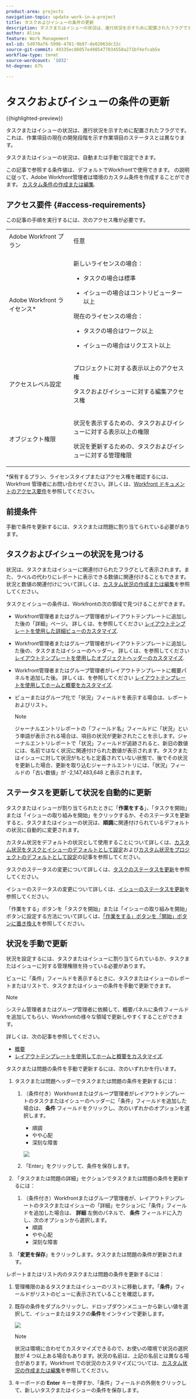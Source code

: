 ```yaml
---
product-area: projects
navigation-topic: update-work-in-a-project
title: タスクおよびイシューの条件の更新
description: タスクまたはイシューの状況は、進行状況を示すために配置されたフラグです。これは、作業項目の現在の開発段階を示す作業項目のステータスとは異なります。
author: Alina
feature: Work Management
exl-id: 5d970af6-5996-4781-9b97-de02063dc32c
source-git-commit: 49335ec86057e4985477034558a271bf4efcab5e
workflow-type: tm+mt
source-wordcount: '1032'
ht-degree: 67%

---
```


# タスクおよびイシューの条件の更新

{{highlighted-preview}}

タスクまたはイシューの状況は、進行状況を示すために配置されたフラグです。これは、作業項目の現在の開発段階を示す作業項目のステータスとは異なります。

タスクまたはイシューの状況は、自動または手動で設定できます。

この記事で参照する条件値は、デフォルトでWorkfrontで使用できます。 の説明に従って、Adobe Workfront管理者は環境のカスタム条件を作成することができます。 [カスタム条件の作成または編集](../../../administration-and-setup/customize-workfront/create-manage-custom-conditions/create-edit-custom-conditions.md).

## アクセス要件 {#access-requirements}

この記事の手順を実行するには、次のアクセス権が必要です。

<table style="table-layout:auto"> 
 <col> 
 <col> 
 <tbody> 
  <tr> 
   <td role="rowheader">Adobe Workfront プラン</td> 
   <td> <p>任意</p> </td> 
  </tr> 
  <tr> 
   <td role="rowheader">Adobe Workfront ライセンス*</td> 
   <td>

新しいライセンスの場合：
<ul><li><p>タスクの場合は標準</p></li>
   <li><p>イシューの場合はコントリビューター以上</p></li></ul>


現在のライセンスの場合：
<ul><li><p>タスクの場合はワーク以上</p></li>
   <li><p>イシューの場合はリクエスト以上</p></li></ul>
    </td> 
  </tr> 
  <tr> 
   <td role="rowheader">アクセスレベル設定</td> 
   <td> <p>プロジェクトに対する表示以上のアクセス権</p> <p>タスクおよびイシューに対する編集アクセス権 </p></td> 
  </tr> 
  <tr> 
   <td role="rowheader">オブジェクト権限</td> 
   <td> <p>状況を表示するための、タスクおよびイシューに対する表示以上の権限</p>
   <p>状況を更新するための、タスクおよびイシューに対する管理権限</p>
  </td> 
  </tr> 
 </tbody> 
</table>

*保有するプラン、ライセンスタイプまたはアクセス権を確認するには、Workfront 管理者にお問い合わせください。詳しくは、[Workfront ドキュメントのアクセス要件](/help/quicksilver/administration-and-setup/add-users/access-levels-and-object-permissions/access-level-requirements-in-documentation.md)を参照してください。

## 前提条件

手動で条件を更新するには、タスクまたは問題に割り当てられている必要があります。

## タスクおよびイシューの状況を見つける

状況は、タスクまたはイシューに関連付けられたフラグとして表示されます。また、ラベルの代わりにレポートに表示できる数値に関連付けることもできます。状況と数値の関連付けについて詳しくは、[カスタム状況の作成または編集](../../../administration-and-setup/customize-workfront/create-manage-custom-conditions/create-edit-custom-conditions.md)を参照してください。

タスクとイシューの条件は、Workfrontの次の領域で見つけることができます。

* <span class="preview">Workfront管理者またはグループ管理者がレイアウトテンプレートに追加した後の「詳細」ページ。 詳しくは、を参照してください [レイアウトテンプレートを使用した詳細ビューのカスタマイズ](/help/quicksilver/administration-and-setup/customize-workfront/use-layout-templates/customize-details-view-layout-template.md). </span>

* <span class="preview">Workfront管理者またはグループ管理者がレイアウトテンプレートに追加した後の、タスクまたはイシューのヘッダー。 詳しくは、を参照してください [レイアウトテンプレートを使用したオブジェクトヘッダーのカスタマイズ](/help/quicksilver/administration-and-setup/customize-workfront/use-layout-templates/customize-object-headers.md). </span>

* Workfront管理者またはグループ管理者がレイアウトテンプレートに概要パネルを追加した後。 詳しくは、を参照してください [レイアウトテンプレートを使用してホームと概要をカスタマイズ](/help/quicksilver/administration-and-setup/customize-workfront/use-layout-templates/customize-home-summary-layout-template.md).

* ビューまたはグループ化で「状況」フィールドを表示する場合は、レポートおよびリスト。

  >[!NOTE]
  >
  >ジャーナルエントリレポートの「フィールド名」フィールドに「状況」という単語が表示される場合は、項目の状況が更新されたことを示します。ジャーナルエントリレポートで「状況」フィールドが追跡されると、新旧の数値には、名前ではなく状況に関連付けられた数値が表示されます。タスクまたはイシューに対して状況がもともと定義されていない状態で、後でその状況を更新した場合、更新を取り込むジャーナルエントリには、「状況」フィールドの「古い数値」が -2,147,483,648 と表示されます。

## ステータスを更新して状況を自動的に更新

タスクまたはイシューが割り当てられたときに「**作業をする**」、「タスクを開始」または「イシューの取り組みを開始」をクリックするか、そのステータスを更新すると、タスクまたはイシューの状況は、**順調**&#x200B;に関連付けられているデフォルトの状況に自動的に変更されます。

カスタム状況をデフォルトの状況として使用することについて詳しくは、[カスタム状況をタスクとイシューのデフォルトとして設定](../../../administration-and-setup/customize-workfront/create-manage-custom-conditions/set-custom-condition-default-tasks-issues.md)および[カスタム状況をプロジェクトのデフォルトとして設定](../../../administration-and-setup/customize-workfront/create-manage-custom-conditions/set-custom-condition-default-projects.md)の記事を参照してください。

タスクのステータスの変更について詳しくは、[タスクのステータスを更新](../../../manage-work/projects/updating-work-in-a-project/update-task-status.md)を参照してください。

イシューのステータスの変更について詳しくは、[イシューのステータスを更新](../../../manage-work/projects/updating-work-in-a-project/update-issue-status.md)を参照してください。

「作業をする」ボタンを「タスクを開始」または「イシューの取り組みを開始」ボタンに設定する方法について詳しくは、[「作業をする」ボタンを「開始」ボタンに置き換え](../../../people-teams-and-groups/create-and-manage-teams/work-on-it-button-to-start-button.md)を参照してください。

## 状況を手動で更新

状況を設定するには、タスクまたはイシューに割り当てられているか、タスクまたはイシューに対する管理権限を持っている必要があります。

ビューに「条件」フィールドを表示するときに、タスクまたはイシューのレポートまたはリストで、タスクまたはイシューの条件を手動で更新できます。

>[!NOTE]
>
>システム管理者またはグループ管理者に依頼して、概要パネルに条件フィールドを追加してもらい、Workfrontの様々な領域で更新しやすくすることができます。
>
>詳しくは、次の記事を参照してください。
>
>* [概要](/help/quicksilver/workfront-basics/the-new-workfront-experience/summary-overview.md)
>* [レイアウトテンプレートを使用してホームと概要をカスタマイズ](/help/quicksilver/administration-and-setup/customize-workfront/use-layout-templates/customize-home-summary-layout-template.md).


<!--old Condition update - in the commenting stream: 
Updating the Condition of a task or issue differs depending on whether you are assigned to it or not:

* If you are using the legacy commenting experience, you can update the Condition in the Updates tab or in a list of tasks or issues if you are assigned to them. This is not supported in the new commenting experience. For information, see [New commenting experience](/help/quicksilver/product-announcements/betas/new-commenting-experience-beta/unified-commenting-experience.md). 
* You can update the Condition in a list of tasks or issues if you are not assigned to them, only if you have Manage permissions to them. In this case, you cannot update the Condition in the Update tab of the task or issue. -->

タスクまたは問題の条件を手動で更新するには、次のいずれかを行います。

<div class="preview">

1. タスクまたは問題ヘッダーでタスクまたは問題の条件を更新するには：

   1. （条件付き）Workfrontまたはグループ管理者がレイアウトテンプレートのタスクまたはイシューのヘッダーに「条件」フィールドを追加した場合は、 **条件** フィールドをクリックし、次のいずれかのオプションを選択します。
      * 順調
      * やや心配
      * 深刻な障害

      ![](assets/condition-in-task-header.png)
   1. 「Enter」をクリックして、条件を保存します。

1. 「タスクまたは問題の詳細」セクションでタスクまたは問題の条件を更新するには：

   1. （条件付き）Workfrontまたはグループ管理者が、レイアウトテンプレートのタスクまたはイシューの「詳細」セクションに「条件」フィールドを追加した場合は、 **詳細** 左側のパネルで、 **条件** フィールドに入力し、次のオプションから選択します。
      * 順調
      * やや心配
      * 深刻な障害
1. 「**変更を保存**」をクリックします。タスクまたは問題の条件が更新されます。

</div>

レポートまたはリスト内のタスクまたは問題の条件を更新するには：

1. 管理権限のあるタスクまたはイシューのリストに移動します。「**条件**」フィールドがリストのビューに表示されていることを確認します。

1. 既存の条件をダブルクリックし、ドロップダウンメニューから新しい値を選択して、イシューまたはタスクの&#x200B;**条件**&#x200B;をインラインで更新します。

   ![](assets/condition-drop-down-values-in-task-list.png)

   >[!NOTE]
   >
   >状況は環境に合わせてカスタマイズできるので、お使いの環境で状況の選択肢が 4 つ以上ある場合もあります。状況の名前は、上記の名前とは異なる場合があります。Workfront での状況のカスタマイズについては、[カスタム状況の作成または編集](../../../administration-and-setup/customize-workfront/create-manage-custom-conditions/create-edit-custom-conditions.md)を参照してください。


1. キーボードの **Enter** キーを押すか、「条件」フィールドの外側をクリックして、新しいタスクまたはイシューの条件を保存します。

<!--   
<li data-mc-conditions="QuicksilverOrClassic.Draft mode"><p>(NOTE: drafted because I can't do this anymore)</p><p>If you have Manage permissions to the task or issue but are not assigned to it, perhaps as a project manager, add the <strong>Condition</strong> column to any view you use in a task or issue list, then set the <strong>Condition</strong> in inline edit and press Enter.</p><p><img src="assets/change-condition-in-list-view-350x142.png" style="width: 350;height: 142;"></p><p>For information about adding a column to a view, see <a href="../../../reports-and-dashboards/reports/reporting-elements/views-overview.md" class="MCXref xref">Views overview in Adobe Workfront</a>.</p></li>   
     -->


